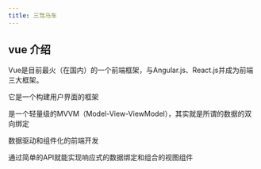 ```yaml
---
title: 三驾马车
---
```


## vue 介绍



Vue是目前最火（在国内）的一个前端框架，与Angular.js、React.js并成为前端三大框架。

它是一个构建用户界面的框架

是一个轻量级的MVVM（Model-View-ViewModel），其实就是所谓的数据的双向绑定

数据驱动和组件化的前端开发

通过简单的API就能实现响应式的数据绑定和组合的视图组件